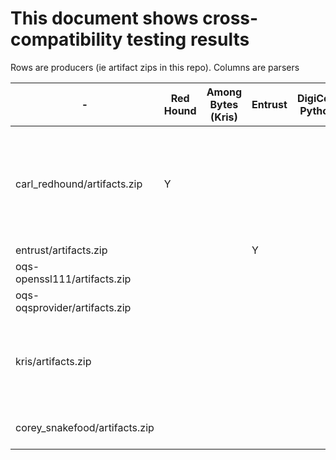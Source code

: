 # This document shows cross-compatibility testing results

Rows are producers (ie artifact zips in this repo).
Columns are parsers



| - | Red Hound | Among Bytes (Kris) | Entrust | DigiCert Python | Openssl-OQS | BouncyCastle |
| - | --------- | -------- | ------- | --------------- | ----------- | ------------ |
| carl_redhound/artifacts.zip | Y | | | | "Could not read cert etc. of certificate file from ca/ca.pem" and dilithiumAES errors |
| entrust/artifacts.zip | | | Y | | Y | |
| oqs-openssl111/artifacts.zip | | | | | Y |
| oqs-oqsprovider/artifacts.zip | | | | | Y |
| kris/artifacts.zip | | | | | "error 20 at 0 depth lookup: unable to get local issuer certificate" | |
| corey_snakefood/artifacts.zip | | | | | (Y) errors on dilithium3+5 | |
